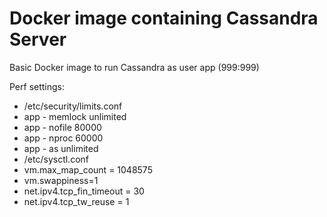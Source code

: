 # Docker image containing Cassandra Server
Basic Docker image to run Cassandra as user app (999:999)

Perf settings:
- /etc/security/limits.conf
 - app - memlock unlimited
 - app - nofile 80000
 - app - nproc 60000
 - app - as unlimited
- /etc/sysctl.conf
 - vm.max_map_count = 1048575
 - vm.swappiness=1
 - net.ipv4.tcp_fin_timeout = 30
 - net.ipv4.tcp_tw_reuse = 1
